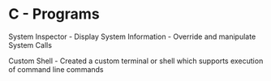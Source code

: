 # C - Programs
System Inspector - Display System Information - Override and manipulate System Calls

Custom Shell - Created a custom terminal or shell which supports execution of command line commands
